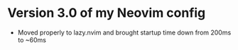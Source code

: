 # Version 3.0 of my Neovim config

- Moved properly to lazy.nvim and brought startup time down from 200ms to ~60ms
